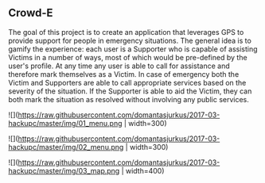 ## Crowd-E

The goal of this project is to create an application that leverages GPS to provide support for people in emergency situations. The general idea is to gamify the experience: each user is a Supporter who is capable of assisting Victims in a number of ways, most of which would be pre-defined by the user's profile. At any time any user is able to call for assistance and therefore mark themselves as a Victim. In case of emergency both the Victim and Supporters are able to call appropriate services based on the severity of the situation. If the Supporter is able to aid the Victim, they can both mark the situation as resolved without involving any public services.

![](https://raw.githubusercontent.com/domantasjurkus/2017-03-hackupc/master/img/01_menu.png | width=300)

![](https://raw.githubusercontent.com/domantasjurkus/2017-03-hackupc/master/img/02_menu.png | width=300)

![](https://raw.githubusercontent.com/domantasjurkus/2017-03-hackupc/master/img/03_map.png | width=400)